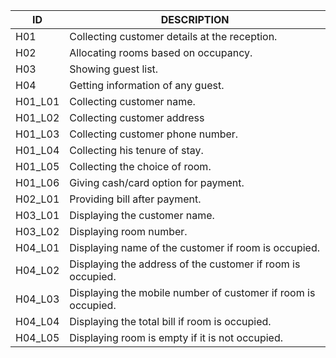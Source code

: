 |ID|	DESCRIPTION|
|---|---|
|H01|	Collecting customer details at the reception.|
|H02|	Allocating rooms based on occupancy.|
|H03|	Showing guest list.|
|H04|	Getting information of any guest.|
|H01_L01|	Collecting customer name.|
|H01_L02|	Collecting customer address|
|H01_L03|	Collecting customer phone number.|
|H01_L04|	Collecting his tenure of stay.|
|H01_L05|	Collecting the choice of room.|
|H01_L06|	Giving cash/card option for payment.|
|H02_L01|	Providing bill after payment.|
|H03_L01|	Displaying the customer name.|
|H03_L02|	Displaying room number.|
|H04_L01|	Displaying name of the customer if room is occupied.|
|H04_L02|	Displaying the address of the customer if room is occupied.|
|H04_L03|	Displaying the mobile number of customer if room is occupied.|
|H04_L04|	Displaying the total bill if room is occupied.|
|H04_L05|	Displaying room is empty if it is not occupied.|
